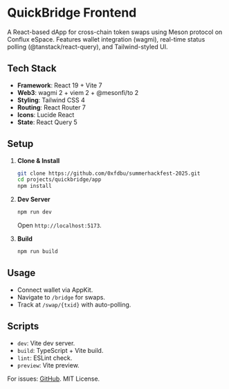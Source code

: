 # QuickBridge Frontend

A React-based dApp for cross-chain token swaps using Meson protocol on Conflux eSpace. Features wallet integration (wagmi), real-time status polling (@tanstack/react-query), and Tailwind-styled UI.

## Tech Stack
- **Framework**: React 19 + Vite 7
- **Web3**: wagmi 2 + viem 2 + @mesonfi/to 2
- **Styling**: Tailwind CSS 4
- **Routing**: React Router 7
- **Icons**: Lucide React
- **State**: React Query 5

## Setup
1. **Clone & Install**  
   ```bash
   git clone https://github.com/0xfdbu/summerhackfest-2025.git
   cd projects/quickbridge/app
   npm install
   ```

2. **Dev Server**  
   ```bash
   npm run dev
   ```  
   Open `http://localhost:5173`.

3. **Build**  
   ```bash
   npm run build
   ```

## Usage
- Connect wallet via AppKit.
- Navigate to `/bridge` for swaps.
- Track at `/swap/{txid}` with auto-polling.

## Scripts
- `dev`: Vite dev server.
- `build`: TypeScript + Vite build.
- `lint`: ESLint check.
- `preview`: Vite preview.

For issues: [GitHub](https://github.com/0xfdbu/summerhackfest-2025/issues). MIT License.